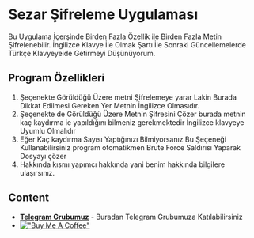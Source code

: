 # Sezar Şifreleme Uygulaması

Bu Uygulama İçerşinde Birden Fazla Özellik ile Birden Fazla Metin Şifrelenebilir.
İngilizce Klavye İle Olmak Şartı İle Sonraki Güncellemelerde Türkçe Klavyeyeide Getirmeyi Düşünüyorum.

## Program Özellikleri

1. Şeçenekte Görüldüğü Üzere metni Şifrelemeye yarar Lakin Burada Dikkat Edilmesi Gereken Yer Metnin İngilizce Olmasıdır.
2. Şeçenekte de Görüldüğü Üzere Metnin Şifresini Çözer burada metnin kaç kaydırma ie yapıldığını bilmeniz gerekmektedir
İngilizce klavyeye Uyumlu Olmalıdır
3. Eğer Kaç kaydırma Sayısı Yaptığınızı Bilmiyorsanız Bu Şeçeneği Kullanabilirsiniz program otomatikmen Brute Force Saldırısı Yaparak Dosyayı çözer
4. Hakkında kısmı yapımcı hakkında yani benim hakkında bilgilere ulaşırsınız.

## Content

* [**Telegram Grubumuz**](https://t.me/HilalYazilim) - Buradan Telegram Grubumuza Katılabilirsiniz
* [!["Buy Me A Coffee"](https://www.buymeacoffee.com/assets/img/custom_images/orange_img.png)](https://www.buymeacoffee.com/fasoturco)
